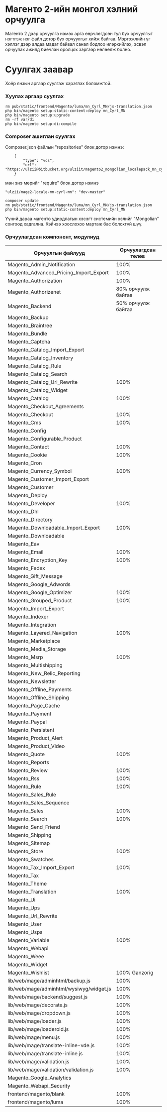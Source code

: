 # Магенто 2-ийн монгол хэлний орчуулга

Магенто 2 дээр орчуулга нэмэх арга өөрчлөгдсөн тул бүх орчуулгыг нэгтгэж 
нэг файл дотор бүх орчуулгыг хийж байгаа. Мэргэжлийн үг хэллэг дээр алдаа
мадаг байвал санал бодлоо илэрхийлэх, эсвэл орчуулах ажилд биечлэн оролцох 
зэргээр нөлөөлж болно.

# Суулгах заавар

Хоёр янзын аргаар суулгаж хэрэглэх боломжтой. 

### Хуулах аргаар суулгах

```
rm pub/static/frontend/Magento/luma/mn_Cyrl_MN/js-translation.json
php bin/magento setup:static-content:deploy mn_Cyrl_MN
php bin/magento setup:upgrade
rm -rf var/di
php bin/magento setup:di:compile
```


### Composer ашиглан суулгах

Composer.json файлын "repositories" блок дотор нэмнэ:   

```
    {
        "type": "vcs",
        "url": "https://ulzii@bitbucket.org/ulziit/magento2_mongolian_localepack_mn_cyrl_mn.git"
    }
```   
 
мөн энэ мөрийг "require" блок дотор нэмнэ

``` 
"ulzii/mage2-locale-mn-cyrl-mn": "dev-master"
```


```
composer update
rm pub/static/frontend/Magento/luma/mn_Cyrl_MN/js-translation.json
php bin/magento setup:static-content:deploy mn_Cyrl_MN
```


Үүний дараа магенто удирдлагын хэсэгт системийн хэлийг "Mongolian" сонгоод хадгална. Кэйчээ хоослохоо мартаж бас болохгүй шүү.


### Орчуулагдсан компонент, модулиуд 

|Орчуулгын файлууд|Орчуулагдсан төлөв|
|---|---|
|Magento_Admin_Notification|100%|
|Magento_Advanced_Pricing_Import_Export|100%|
|Magento_Authorization|100%|
|Magento_Authorizenet|80% орчуулж байгаа|
|Magento_Backend|50% орчуулж байгаа|
|Magento_Backup| |
|Magento_Braintree| |
|Magento_Bundle| |
|Magento_Captcha| |
|Magento_Catalog_Import_Export| |
|Magento_Catalog_Inventory| |
|Magento_Catalog_Rule| |
|Magento_Catalog_Search| |
|Magento_Catalog_Url_Rewrite|100% |
|Magento_Catalog_Widget| |
|Magento_Catalog|100%|
|Magento_Checkout_Agreements| |
|Magento_Checkout|100% |
|Magento_Cms|100% |
|Magento_Config| |
|Magento_Configurable_Product| |
|Magento_Contact|100% |
|Magento_Cookie|100% |
|Magento_Cron| |
|Magento_Currency_Symbol|100% |
|Magento_Customer_Import_Export| |
|Magento_Customer| |
|Magento_Deploy| |
|Magento_Developer|100% |
|Magento_Dhl| |
|Magento_Directory| |
|Magento_Downloadable_Import_Export|100% |
|Magento_Downloadable| |
|Magento_Eav| |
|Magento_Email|100% |
|Magento_Encryption_Key|100% |
|Magento_Fedex| |
|Magento_Gift_Message| |
|Magento_Google_Adwords| |
|Magento_Google_Optimizer|100% |
|Magento_Grouped_Product|100% |
|Magento_Import_Export| |
|Magento_Indexer| |
|Magento_Integration| |
|Magento_Layered_Navigation|100%|
|Magento_Marketplace| |
|Magento_Media_Storage| |
|Magento_Msrp|100% |
|Magento_Multishipping| |
|Magento_New_Relic_Reporting| |
|Magento_Newsletter| |
|Magento_Offline_Payments| |
|Magento_Offline_Shipping| |
|Magento_Page_Cache| |
|Magento_Payment| |
|Magento_Paypal| |
|Magento_Persistent| |
|Magento_Product_Alert| |
|Magento_Product_Video| |
|Magento_Quote|100%|
|Magento_Reports| |
|Magento_Review|100%|
|Magento_Rss|100% |
|Magento_Rule|100% |
|Magento_Sales_Rule||
|Magento_Sales_Sequence| |
|Magento_Sales|100%|
|Magento_Search|100%|
|Magento_Send_Friend| |
|Magento_Shipping| |
|Magento_Sitemap| |
|Magento_Store|100%|
|Magento_Swatches| |
|Magento_Tax_Import_Export|100% |
|Magento_Tax| |
|Magento_Theme| |
|Magento_Translation|100%|
|Magento_Ui| |
|Magento_Ups| |
|Magento_Url_Rewrite| |
|Magento_User| |
|Magento_Usps| |
|Magento_Variable|100%|
|Magento_Webapi| |
|Magento_Weee| |
|Magento_Widget| |
|Magento_Wishlist|100% Ganzorig|
|lib/web/mage/adminhtml/backup.js|100%|
|lib/web/mage/adminhtml/wysiwyg/widget.js|100%|
|lib/web/mage/backend/suggest.js|100%|
|lib/web/mage/decorate.js|100%|
|lib/web/mage/dropdown.js|100%|
|lib/web/mage/loader.js|100%|
|lib/web/mage/loaderold.js|100%|
|lib/web/mage/menu.js|100%|
|lib/web/mage/translate-inline-vde.js|100%|
|lib/web/mage/translate-inline.js|100%|
|lib/web/mage/validation.js|100%|
|lib/web/mage/validation/validation.js|100%|
|Magento_Google_Analytics| |
|Magento_Webapi_Security| |
|frontend/magento/blank|100%|
|frontend/magento/luma|100%|
